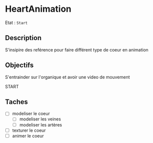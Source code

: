 # HeartAnimation

Etat : `Start`

## Description

S'insipire des reférence pour faire différent type de coeur en animation

## Objectifs

S'entrainder sur l'organique et avoir une video de mouvement

START

## Taches

- [ ] modeliser le coeur
  - [ ] modeliser les veines
  - [ ] modeliser les artères
- [ ] texturer le coeur
- [ ] animer le coeur
